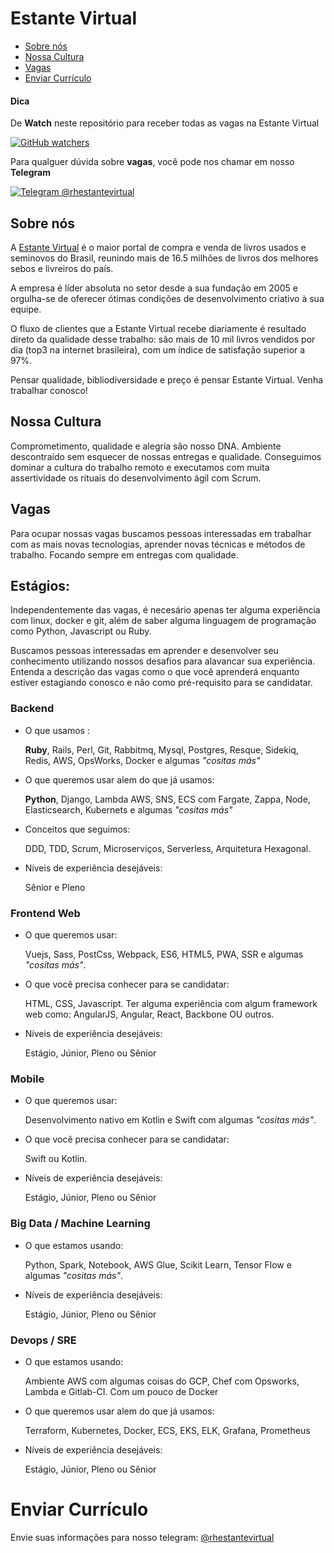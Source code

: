 # Estante Virtual

* [Sobre nós](#sobre-nós)
* [Nossa Cultura](#nossa-cultura)
* [Vagas](#vagas)
* [Enviar Currículo](#enviar-currículo)

#### Dica

De **Watch** neste repositório para receber todas as vagas na Estante Virtual

[![GitHub watchers](https://img.shields.io/github/watchers/estantevirtual/vagas.svg?style=social&label=Watch)](https://github.com/estantevirtual/vagas)

Para qualguer dúvida sobre **vagas**, você pode nos chamar em nosso **Telegram**

[![Telegram @rhestantevirtual](https://img.shields.io/badge/Telegram%20%F0%9F%92%AC-%40rhestantevirtual-blue.svg)](https://t.me/rhestantevirtual)

## Sobre nós

A [Estante Virtual](https://estantevirtual.com.br) é o maior portal de compra e venda de livros usados
e seminovos do Brasil, reunindo mais de 16.5 milhões de livros dos melhores sebos e livreiros do país.

A empresa é líder absoluta no setor desde a sua fundação em 2005
e orgulha-se de oferecer ótimas condições de desenvolvimento criativo à sua equipe.  

O fluxo de clientes que a Estante Virtual recebe diariamente
é resultado direto da qualidade desse trabalho: são mais de 10 mil livros vendidos por dia
(top3 na internet brasileira), com um índice de satisfação superior a 97%.

Pensar qualidade, bibliodiversidade e preço é pensar Estante Virtual. Venha trabalhar conosco!

## Nossa Cultura

Comprometimento, qualidade e alegria são nosso DNA. Ambiente descontraído sem esquecer de nossas
entregas e qualidade. Conseguimos dominar a cultura do trabalho remoto e executamos com muita
assertividade os rituais do desenvolvimento ágil com Scrum.

## Vagas

Para ocupar nossas vagas buscamos pessoas interessadas em trabalhar com as mais novas tecnologias,
aprender novas técnicas e métodos de trabalho. Focando sempre em entregas com qualidade.

## Estágios:

Independentemente das vagas, é necesário apenas ter alguma experiência com linux, docker e git,
além de saber alguma linguagem de programação como Python, Javascript ou Ruby.

Buscamos pessoas interessadas em aprender e desenvolver seu conhecimento utilizando nossos desafios para alavancar sua experiência. Entenda a descrição das vagas como o que você aprenderá enquanto estiver estagiando conosco e não como pré-requisito para se candidatar.

### Backend

* O que usamos :

  **Ruby**, Rails, Perl, Git, Rabbitmq, Mysql, Postgres, Resque, Sidekiq, Redis, AWS, OpsWorks, Docker e algumas *"cositas más"*

* O que queremos usar alem do que já usamos:

  **Python**, Django, Lambda AWS, SNS, ECS com Fargate, Zappa, Node, Elasticsearch, Kubernets e algumas *"cositas más"*

* Conceitos que seguimos:

  DDD, TDD, Scrum, Microserviços, Serverless, Arquitetura Hexagonal.

* Níveis de experiência desejáveis:

  Sênior e Pleno

### Frontend Web

* O que queremos usar:

  Vuejs, Sass, PostCss, Webpack, ES6, HTML5, PWA, SSR e algumas *"cositas más"*.

* O que você precisa conhecer para se candidatar:

  HTML, CSS, Javascript.
  Ter alguma experiência com algum framework web como: AngularJS, Angular, React, Backbone OU outros.

* Níveis de experiência desejáveis:

  Estágio, Júnior, Pleno ou Sênior

### Mobile

* O que queremos usar:

  Desenvolvimento nativo em Kotlin e Swift com algumas *"cositas más"*.

* O que você precisa conhecer para se candidatar:

  Swift ou Kotlin.

* Níveis de experiência desejáveis:

  Estágio, Júnior, Pleno ou Sênior

### Big Data / Machine Learning

* O que estamos usando:

  Python, Spark, Notebook, AWS Glue, Scikit Learn, Tensor Flow e algumas *"cositas más"*.

* Níveis de experiência desejáveis:

  Estágio, Júnior, Pleno ou Sênior
  
### Devops / SRE

* O que estamos usando:

  Ambiente AWS com algumas coisas do GCP, Chef com Opsworks, Lambda e Gitlab-CI. Com um pouco de Docker
  
* O que queremos usar alem do que já usamos:

  Terraform, Kubernetes, Docker, ECS, EKS, ELK, Grafana, Prometheus
  
* Níveis de experiência desejáveis:

  Estágio, Júnior, Pleno ou Sênior
  
# Enviar Currículo

Envie suas informações para nosso telegram: [@rhestantevirtual](https://t.me/rhestantevirtual)
